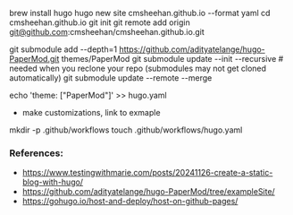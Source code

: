 
brew install hugo
hugo new site cmsheehan.github.io --format yaml
cd cmsheehan.github.io
git init
git remote add origin git@github.com:cmsheehan/cmsheehan.github.io.git

git submodule add --depth=1 https://github.com/adityatelange/hugo-PaperMod.git themes/PaperMod
git submodule update --init --recursive # needed when you reclone your repo (submodules may not get cloned automatically)
git submodule update --remote --merge


echo 'theme: ["PaperMod"]' >> hugo.yaml

- make customizations, link to exmaple

mkdir -p .github/workflows
touch .github/workflows/hugo.yaml


### References:

- https://www.testingwithmarie.com/posts/20241126-create-a-static-blog-with-hugo/
- https://github.com/adityatelange/hugo-PaperMod/tree/exampleSite/
- https://gohugo.io/host-and-deploy/host-on-github-pages/